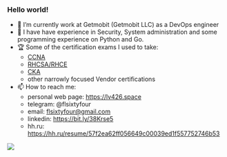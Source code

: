 ### Hello world!
- 🔭 I’m currently work at Getmobit (Getmobit LLC) as a DevOps engineer
- 🌱 I have have experience in Security, System administration and some programming experience on Python and Go.
- 🏆 Some of the certification exams I used to take:
  - [CCNA](https://www.youracclaim.com/badges/2e0dac2b-a251-417b-a2da-0e668d06b363/linked_in_profile)
  - [RHCSA/RHCE](https://rhtapps.redhat.com/verify/?certId=160-163-135&isSearch=False&verify=Verify)
  - [CKA](https://ti-user-certificates.s3.amazonaws.com/e0df7fbf-a057-42af-8a1f-590912be5460/a65efbe5-505c-5900-adf7-b80d3602b4bc-pavel-tishkov-certified-kubernetes-administrator-cka-certificate.pdf)
  - other narrowly focused Vendor certifications
- 📫 How to reach me:
  - personal web page: https://lv426.space
  - telegram: @flsixtyfour
  - email: flsixtyfour@gmail.com
  - linkedin: https://bit.ly/38Krse5
  - hh.ru: https://hh.ru/resume/57f2ea62ff056649c00039ed1f557752746b53

![](http://lh3.ggpht.com/_Lt_ve5torN4/TCOPXeji6xI/AAAAAAAAB_w/VmZDfLGLOiA/s1600/c%26u.png)
